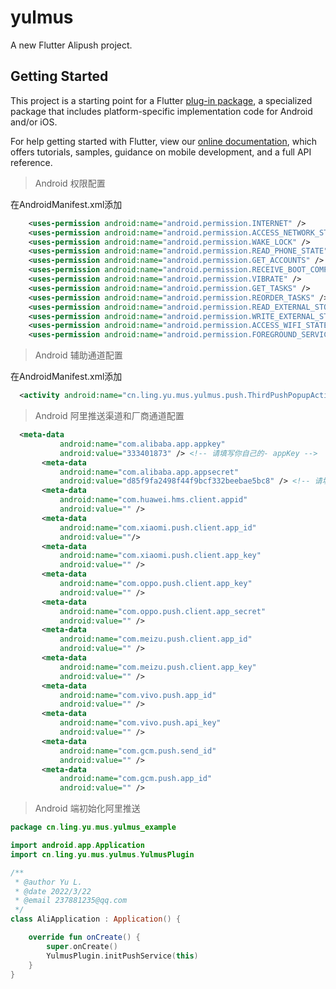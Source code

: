 # yulmus

A new Flutter Alipush project.

## Getting Started

This project is a starting point for a Flutter
[plug-in package](https://flutter.dev/developing-packages/),
a specialized package that includes platform-specific implementation code for
Android and/or iOS.

For help getting started with Flutter, view our
[online documentation](https://flutter.dev/docs), which offers tutorials,
samples, guidance on mobile development, and a full API reference.

> Android 权限配置

在AndroidManifest.xml添加

```xml
  	<uses-permission android:name="android.permission.INTERNET" />
    <uses-permission android:name="android.permission.ACCESS_NETWORK_STATE" />
    <uses-permission android:name="android.permission.WAKE_LOCK" />
    <uses-permission android:name="android.permission.READ_PHONE_STATE" />
    <uses-permission android:name="android.permission.GET_ACCOUNTS" />
    <uses-permission android:name="android.permission.RECEIVE_BOOT_COMPLETED" />
    <uses-permission android:name="android.permission.VIBRATE" />
    <uses-permission android:name="android.permission.GET_TASKS" />
    <uses-permission android:name="android.permission.REORDER_TASKS" />
    <uses-permission android:name="android.permission.READ_EXTERNAL_STORAGE" />
    <uses-permission android:name="android.permission.WRITE_EXTERNAL_STORAGE" />
    <uses-permission android:name="android.permission.ACCESS_WIFI_STATE"/>
    <uses-permission android:name="android.permission.FOREGROUND_SERVICE" />
```

> Android 辅助通道配置

在AndroidManifest.xml添加

```xml
  <activity android:name="cn.ling.yu.mus.yulmus.push.ThirdPushPopupActivity" android:exported="true"/>
```

> Android 阿里推送渠道和厂商通道配置



```xml
  <meta-data
           android:name="com.alibaba.app.appkey"
           android:value="333401873" /> <!-- 请填写你自己的- appKey -->
       <meta-data
           android:name="com.alibaba.app.appsecret"
           android:value="d85f9fa2498f44f9bcf332beebae5bc8" /> <!-- 请填写你自己的appSecret -->
       <meta-data
           android:name="com.huawei.hms.client.appid"
           android:value="" />
       <meta-data
           android:name="com.xiaomi.push.client.app_id"
           android:value=""/>
       <meta-data
           android:name="com.xiaomi.push.client.app_key"
           android:value="" />
       <meta-data
           android:name="com.oppo.push.client.app_key"
           android:value="" />
       <meta-data
           android:name="com.oppo.push.client.app_secret"
           android:value="" />
       <meta-data
           android:name="com.meizu.push.client.app_id"
           android:value="" />
       <meta-data
           android:name="com.meizu.push.client.app_key"
           android:value="" />
       <meta-data
           android:name="com.vivo.push.app_id"
           android:value="" />
       <meta-data
           android:name="com.vivo.push.api_key"
           android:value="" />
       <meta-data
           android:name="com.gcm.push.send_id"
           android:value="" />
       <meta-data
           android:name="com.gcm.push.app_id"
           android:value="" />
```

> Android 端初始化阿里推送

```kotlin
package cn.ling.yu.mus.yulmus_example

import android.app.Application
import cn.ling.yu.mus.yulmus.YulmusPlugin

/**
 * @author Yu L.
 * @date 2022/3/22
 * @email 237881235@qq.com
 */
class AliApplication : Application() {

    override fun onCreate() {
        super.onCreate()
        YulmusPlugin.initPushService(this)
    }
}
```

